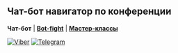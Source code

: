 ## Чат-бот навигатор по конференции
**Чат-бот** | **[Bot-fight](https://directumufa.github.io/ufadefconf/botfight)** | **[Мастер-классы](https://directumufa.github.io/ufadefconf/mclasses)**

[![Viber](https://directumufa.github.io/ufadefconf/viber.png)](viber://pa?chatURI=ufadevconf2018) [![Telegram](https://directumufa.github.io/ufadefconf/telegram.png)](https://api.telegram.org/bot%3CTOKEN%3E/getMe)

